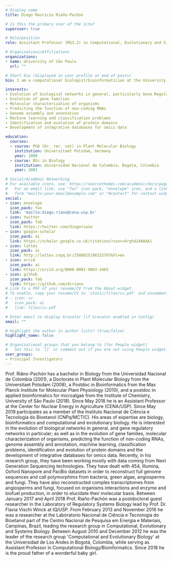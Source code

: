 ```yaml
---
# Display name
title: Diego Mauricio Riaño-Pachón

# Is this the primary user of the site?
superuser: true

# Role/position
role: Assistant Professor (MS3.2) in Computational, Evolutionary and Sistems Biology

# Organizations/Affiliations
organizations:
- name: University of São Paulo
  url: ""

# Short bio (displayed in user profile at end of posts)
bio: I am a computational biologist/bioinformatician at the University of São Paulo, Campus Luiz de Queiroz (Piracicaba/SP, Brazil).

interests:
- Evolution of biological networks in general, particularly Gene Regulatory Networks
- Evolution of gene families
- Molecular characterization of organisms
- Predicting the function of non-coding RNAs
- Genome assembly and annotation
- Machine learning and classification problems
- Identification and evolution of protein domains
- Development of integrative databases for omics data

education:
  courses:
  - course: PhD (Dr. rer. nat) in Plant Molecular Biology
    institution: Universitaet Potsdam, Germany
    year: 2008
  - course: BSc in Biology
    institution: Universidad Nacional de Colombia, Bogotá, Colombia
    year: 2001

# Social/Academic Networking
# For available icons, see: https://sourcethemes.com/academic/docs/page-builder/#icons
#   For an email link, use "fas" icon pack, "envelope" icon, and a link in the
#   form "mailto:your-email@example.com" or "#contact" for contact widget.
social:
- icon: envelope
  icon_pack: fas
  link: 'mailto:diego.riano@cena.usp.br'
- icon: twitter
  icon_pack: fab
  link: https://twitter.com/diegoriano
- icon: google-scholar
  icon_pack: ai
  link: https://scholar.google.co.uk/citations?user=6rghd24AAAAJ
- icon: lattes
  icon_pack: ai
  link: http://lattes.cnpq.br/2580825196325707&hl=en
- icon: orcid
  icon_pack: ai
  link: https://orcid.org/0000-0001-9803-3465
- icon: github
  icon_pack: fab
  link: https://github.com/diriano
# Link to a PDF of your resume/CV from the About widget.
# To enable, copy your resume/CV to `static/files/cv.pdf` and uncomment the lines below.
# - icon: cv
#   icon_pack: ai
#   link: files/cv.pdf

# Enter email to display Gravatar (if Gravatar enabled in Config)
email: ""

# Highlight the author in author lists? (true/false)
highlight_name: false

# Organizational groups that you belong to (for People widget)
#   Set this to `[]` or comment out if you are not using People widget.
user_groups:
- Principal Investigators
---
```


Prof. Riãno-Pachón has a bachelor in Biology from the Universidad Nacional de Colombia (2001), a Doctorate in Plant Molecular Biology from the Universitaet Potsdam (2008), a Postdoc in Bioinformatics from the Max Planck Institute for Molecular Plant Physiology (2010), and a postdoc in applied bioinformatics for microalgae from the Institute of Chemistry, University of São Paulo (2018). Since May 2018 he is an Assistant Professor at the Center for Nuclear Energy in Agriculture (CENA/USP). Since May 2019 participates as a member of the Instituto Nacional de Ciência e Tecnologia do Bioetanol (CNPq/MCTIC). His areas of expertise are biology, bioinformatics and computational and evolutionary biology. He is interested in the evolution of biological networks in general, and gene regulatory networks in particular; as well as in the evolution of gene families, molecular characterization of organisms, predicting the function of non-coding RNAs, genome assembly and annotation, machine learning, classification problems, identification and evolution of protein domains and the development of integrative databases for omics data. Recently, in his research group, they have been working mostly with data coming from Next Generation Sequencing technologies. They have dealt with 454, Illumina, Oxford Nanopore and PacBio datasets in order to reconstruct full genome sequences and call polymorphims from bacteria, green algae, angiosperms and fungi. They have also reconstructed complex transcriptomes from angiosperms and fungi, focused on organisms interactions and enzyme and biofuel production, in order to elucidate their molecular basis. Between January 2017 and April 2018 Prof. Riaño-Pachón was a postdoctoral guest researcher in the Laboratory of Regulatory Systems Biology lead by Prof. Dr. Flavia Vischi Winck at IQ/USP. From February 2013 and November 2016 he was a researcher at the Labóratorio Nacional de Ciência e Tecnologia do Bioetanol part of the Centro Nacional de Pesquisa em Energia e Materiais, Campinas, Brazil, leading the research group in Computational, Evolutionary and Systems Biology. Between August 2010 and December 2012 he was the leader of the research group 'Computational and Evolutionary Biology' at the Universidad de Los Andes in Bogotá, Colombia, while serving as Assistant Professor in Computational Biology/Bioinformatics. Since 2018 he is the proud father of a wonderful baby girl.
